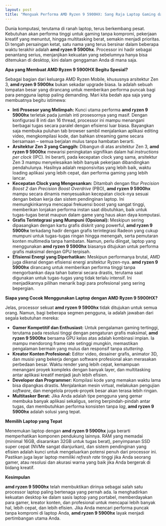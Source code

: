 ```yaml
---
layout: post
title: "Menguak Performa AMD Ryzen 9 5900HX: Sang Raja Laptop Gaming dan Produktivitas"
---
```


Dunia komputasi, terutama di ranah laptop, terus berkembang pesat. Kebutuhan akan performa tinggi untuk gaming tanpa kompromi, pekerjaan kreatif yang menuntut, hingga multitasking berat, semakin menjadi prioritas. Di tengah persaingan ketat, satu nama yang terus bersinar dalam beberapa waktu terakhir adalah **amd ryzen 9 5900hx**. Processor ini hadir sebagai penantang serius, menjanjikan kekuatan yang sebelumnya hanya bisa ditemukan di desktop, kini dalam genggaman Anda di mana saja.

**Apa yang Membuat AMD Ryzen 9 5900HX Begitu Spesial?**

Sebagai bagian dari keluarga AMD Ryzen Mobile, khususnya arsitektur Zen 3, **amd ryzen 9 5900hx** bukan sekadar upgrade biasa. Ia adalah sebuah lompatan besar yang dirancang untuk memberikan performa puncak bagi para pengguna laptop paling demanding. Mari kita bedah apa saja yang membuatnya begitu istimewa:

*   **Inti Prosesor yang Melimpah:** Kunci utama performa **amd ryzen 9 5900hx** terletak pada jumlah inti prosesornya yang masif. Dengan konfigurasi 8 inti dan 16 thread, processor ini mampu menangani berbagai tugas secara paralel dengan efisiensi luar biasa. Bayangkan saja membuka puluhan tab browser sambil menjalankan aplikasi editing video, mengkompilasi kode, dan bahkan streaming game secara bersamaan – semua berjalan mulus tanpa hambatan berarti.
*   **Arsitektur Zen 3 yang Canggih:** Dibangun di atas arsitektur Zen 3, **amd ryzen 9 5900hx** mewarisi peningkatan signifikan dalam hal *instructions per clock* (IPC). Ini berarti, pada kecepatan clock yang sama, arsitektur Zen 3 mampu menyelesaikan lebih banyak pekerjaan dibandingkan pendahulunya. Hasilnya adalah responsivitas yang lebih baik, waktu loading aplikasi yang lebih cepat, dan performa gaming yang lebih lancar.
*   **Kecepatan Clock yang Mengesankan:** Ditambah dengan fitur *Precision Boost 2* dan *Precision Boost Overdrive* (PBO), **amd ryzen 9 5900hx** mampu secara dinamis menyesuaikan kecepatan clock-nya sesuai dengan beban kerja dan sistem pendinginan laptop. Ini memungkinkannya mencapai frekuensi boost yang sangat tinggi, memberikan lonjakan performa instan saat dibutuhkan, baik untuk tugas-tugas berat maupun dalam game yang haus akan daya komputasi.
*   **Grafis Terintegrasi yang Mumpuni (Opsional):** Meskipun sering dipasangkan dengan kartu grafis diskrit yang powerful, **amd ryzen 9 5900hx** terkadang hadir dengan grafis terintegrasi Radeon yang cukup mumpuni untuk tugas-tugas ringan hingga menengah, serta pemutaran konten multimedia tanpa hambatan. Namun, perlu diingat, laptop yang menggunakan **amd ryzen 9 5900hx** biasanya ditujukan untuk performa grafis maksimal dengan GPU terpisah.
*   **Efisiensi Energi yang Diperhatikan:** Meskipun performanya brutal, AMD juga dikenal dengan efisiensi energi arsitektur Ryzen-nya. **amd ryzen 9 5900hx** dirancang untuk memberikan performa tinggi tanpa mengorbankan daya tahan baterai secara drastis, terutama saat digunakan untuk tugas-tugas yang tidak terlalu intensif. Ini menjadikannya pilihan menarik bagi para profesional yang sering bepergian.

**Siapa yang Cocok Menggunakan Laptop dengan AMD Ryzen 9 5900HX?**

Jelas, processor sekuat **amd ryzen 9 5900hx** tidak ditujukan untuk semua orang. Namun, bagi beberapa segmen pengguna, ia adalah jawaban dari segala kebutuhan mereka:

*   **Gamer Kompetitif dan Enthusiast:** Untuk pengalaman gaming tertinggi, terutama pada resolusi tinggi dengan pengaturan grafis maksimal, **amd ryzen 9 5900hx** bersama GPU kelas atas adalah kombinasi impian. Ia mampu mendorong frame rate setinggi mungkin, memastikan pengalaman bermain yang mulus dan responsif tanpa *stuttering*.
*   **Kreator Konten Profesional:** Editor video, desainer grafis, animator 3D, dan musisi yang bekerja dengan software profesional akan merasakan perbedaan besar. Waktu render yang lebih cepat, kemampuan menangani proyek kompleks dengan banyak layer, dan multitasking antar aplikasi kreatif menjadi jauh lebih efisien.
*   **Developer dan Programmer:** Kompilasi kode yang memakan waktu lama bisa dipangkas drastis. Menjalankan mesin virtual, melakukan pengujian *software*, dan mengelola proyek-proyek besar akan terasa lebih ringan.
*   **Multitasker Berat:** Jika Anda adalah tipe pengguna yang gemar membuka banyak aplikasi sekaligus, sering berpindah-pindah antar tugas, dan membutuhkan performa konsisten tanpa *lag*, **amd ryzen 9 5900hx** adalah solusi yang tepat.

**Memilih Laptop yang Tepat**

Menemukan laptop dengan **amd ryzen 9 5900hx** juga berarti memperhatikan komponen pendukung lainnya. RAM yang memadai (minimal 16GB, disarankan 32GB untuk tugas berat), penyimpanan SSD super cepat (NVMe sangat dianjurkan), dan sistem pendinginan yang efisien adalah kunci untuk mengeluarkan potensi penuh dari processor ini. Pastikan juga layar laptop memiliki *refresh rate* tinggi jika Anda seorang gamer, atau resolusi dan akurasi warna yang baik jika Anda bergerak di bidang kreatif.

**Kesimpulan**

**amd ryzen 9 5900hx** telah membuktikan dirinya sebagai salah satu processor laptop paling bertenaga yang pernah ada. Ia menghadirkan kekuatan desktop ke dalam sasis laptop yang portabel, memberdayakan para gamer, kreator konten, dan profesional untuk mencapai lebih banyak hal, lebih cepat, dan lebih efisien. Jika Anda mencari performa puncak tanpa kompromi di laptop Anda, **amd ryzen 9 5900hx** layak menjadi pertimbangan utama Anda.
